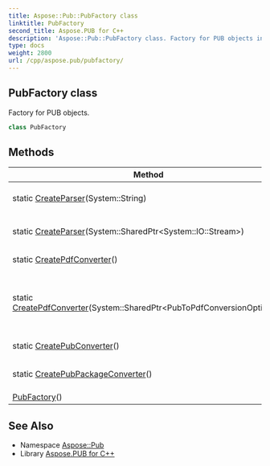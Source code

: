 ```yaml
---
title: Aspose::Pub::PubFactory class
linktitle: PubFactory
second_title: Aspose.PUB for C++
description: 'Aspose::Pub::PubFactory class. Factory for PUB objects in C++.'
type: docs
weight: 2800
url: /cpp/aspose.pub/pubfactory/
---
```

## PubFactory class


Factory for PUB objects.

```cpp
class PubFactory
```

## Methods

| Method | Description |
| --- | --- |
| static [CreateParser](./createparser/)(System::String) | Creates PUB parser for PUB file. |
| static [CreateParser](./createparser/)(System::SharedPtr\<System::IO::Stream\>) | Creates PUB parser for PUB stream. |
| static [CreatePdfConverter](./createpdfconverter/)() | Creates PdfConverter. |
| static [CreatePdfConverter](./createpdfconverter/)(System::SharedPtr\<PubToPdfConversionOptions\>) | Creates PdfConverter using conversion options specified. |
| static [CreatePubConverter](./createpubconverter/)() | Creates PubConverter. |
| static [CreatePubPackageConverter](./createpubpackageconverter/)() | Creates [Pub](../) package converter. |
| [PubFactory](./pubfactory/)() |  |
## See Also

* Namespace [Aspose::Pub](../)
* Library [Aspose.PUB for C++](../../)
